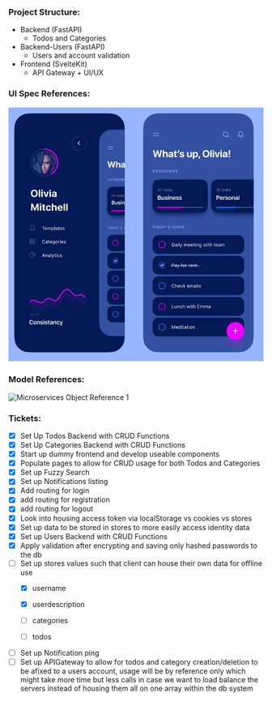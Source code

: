 ### Project Structure:
* Backend (FastAPI)
  * Todos and Categories
* Backend-Users (FastAPI)
  * Users and account validation
* Frontend (SvelteKit)
  * API Gateway + UI/UX


### UI Spec References:
![Microservices Object Reference 1](Docs\UI-Spec.JPG)
### Model References:
![Microservices Object Reference 1](Docs\Microservices-Architecture.png)

### Tickets:
* [x] Set Up Todos Backend with CRUD Functions
* [x] Set Up Categories Backend with CRUD Functions
* [x] Start up dummy frontend and develop useable components
* [x] Populate pages to allow for CRUD usage for both Todos and Categories
* [x] Set up Fuzzy Search
* [x] Set up Notifications listing
* [x] Add routing for login
* [x] add routing for registration
* [x] add routing for logout
* [x] Look into housing access token via localStorage vs cookies vs stores
* [x] Set up data to be stored in stores to more easily access identity data
* [x] Set up Users Backend with CRUD Functions
* [x] Apply validation after encrypting and saving only hashed passwords to the db
* [ ] Set up stores values such that client can house their own data for offline use
  * [x] username
  * [x] userdescription
  * [ ] categories
  * [ ] todos


* [ ] Set up Notification ping
* [ ] Set up APIGateway to allow for todos and category creation/deletion to be afixed to a users account, usage will be by reference only which might take more time but less calls in case we want to load balance the servers instead of housing them all on one array within the db system

